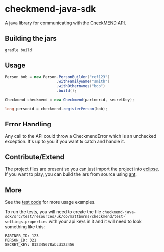 checkmend-java-sdk
==================

A java library for communicating with the [CheckMEND API](http://gapi.checkmend.com/docs/).


Building the jars
-----------------
```
gradle build
```


Usage
-----

``` java
Person bob = new Person.PersonBuilder("ref123")
                       .withFamilyname("smith")
                       .withOthernames("bob")
                       .build();

Checkmend checkmend = new Checkmend(partnerid, secretKey);

long personid = checkmend.registerPerson(bob);
```


Error Handling
--------------

Any call to the API could throw a CheckmendError which is an unchecked exception. It's up to you if you want to catch and handle it.


Contribute/Extend
-----------------

The project files are present so you can just import the project into [eclipse](http://www.eclipse.org/).
If you want to play, you can build the jars from source using [ant](http://ant.apache.org/). 


More
----

See the [test code](https://github.com/mattburns/checkmend-java-sdk/blob/master/checkmend-java-sdk/src/test/uk/co/mattburns/checkmend/differentpackage/CheckmendTest.java) for more usage examples.

To run the tests, you will need to create the file `checkmend-java-sdk/src/test/resources/uk/co/mattburns/checkmend/test-settings.properties` with your api keys in it and it will need to look something like this:

```
PARTNER_ID: 123
PERSON_ID: 321
SECRET_KEY: 012345678abcd123456
```